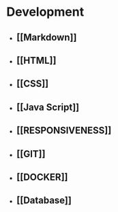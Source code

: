 # Development

- ## [[Markdown]]
- ## [[HTML]]
- ## [[CSS]] 
- ## [[Java Script]]
- ## [[RESPONSIVENESS]]
- ## [[GIT]]
- ## [[DOCKER]]
- ## [[Database]]



